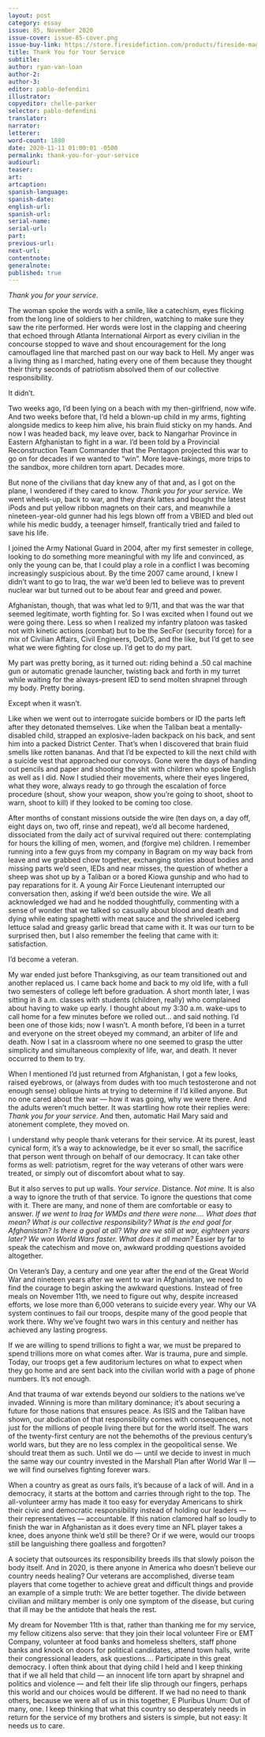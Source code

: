 ```yaml
---
layout: post
category: essay
issue: 85, November 2020
issue-cover: issue-85-cover.png
issue-buy-link: https://store.firesidefiction.com/products/fireside-magazine-issue-85-november-2020
title: Thank You for Your Service
subtitle:
author: ryan-van-loan
author-2:
author-3:
editor: pablo-defendini
illustrator:
copyeditor: chelle-parker
selector: pablo-defendini
translator:
narrator: 
letterer:
word-count: 1880
date: 2020-11-11 01:00:01 -0500
permalink: thank-you-for-your-service
audiourl:
teaser:
art:
artcaption:
spanish-language:
spanish-date:
english-url:
spanish-url:
serial-name:
serial-url:
part:
previous-url:
next-url:
contentnote:
generalnote:
published: true
---
```

_Thank you for your service_.

The woman spoke the words with a smile,  like a catechism, eyes flicking from the long line of soldiers to her children, watching to make sure they saw the rite performed. Her words were lost in the clapping and cheering that echoed through Atlanta International Airport as every civilian in the concourse stopped to wave and shout encouragement for the long camouflaged line that marched past on our way back to Hell. My anger was a living thing as I marched, hating every one of them because they thought their thirty seconds of patriotism absolved them of our collective responsibility.

It didn’t.

Two weeks ago, I’d been lying on a beach with my then-girlfriend, now wife. And two weeks before that, I’d held a blown-up child in my arms, fighting alongside medics to keep him alive, his brain fluid sticky on my hands. And now I was headed back, my leave over, back to Nangarhar Province in Eastern Afghanistan to fight in a war. I’d been told by a Provincial Reconstruction Team Commander that the Pentagon projected this war to go on for decades if we wanted to “win”. More leave-takings, more trips to the sandbox, more children torn apart. Decades more.

But none of the civilians that day knew any of that and, as I got on the plane, I wondered if they cared to know. _Thank you for your service_. We went wheels-up, back to war, and they drank lattes and bought the latest iPods and put yellow ribbon magnets on their cars, and meanwhile a nineteen-year-old gunner had his legs blown off from a VBIED and bled out while his medic buddy, a teenager himself, frantically tried and failed to save his life.

I joined the Army National Guard in 2004, after my first semester in college, looking to do something more meaningful with my life and convinced, as only the young can be, that I could play a role in a conflict I was becoming increasingly suspicious about. By the time 2007 came around, I knew I didn’t want to go to Iraq, the war we’d been led to believe was to prevent nuclear war but turned out to be about fear and greed and power.

Afghanistan, though, that was what led to 9/11, and that was the war that seemed legitimate, worth fighting for. So I was excited when I found out we were going there. Less so when I realized my infantry platoon was tasked not with kinetic actions (combat) but to be the SecFor (security force) for a mix of Civilian Affairs, Civil Engineers, DoD/S, and the like, but I’d get to see what we were fighting for close up. I’d get to do my part.

My part was pretty boring, as it turned out: riding behind a .50 cal machine gun or automatic grenade launcher, twisting back and forth in my turret while waiting for the always-present IED to send molten shrapnel through my body. Pretty boring.

Except when it wasn’t.

Like when we went out to interrogate suicide bombers or ID the parts left after they detonated themselves. Like when the Taliban beat a mentally-disabled child, strapped an explosive-laden backpack on his back, and sent him into a packed District Center. That’s when I discovered that brain fluid smells like rotten bananas. And that I’d be expected to kill the next child with a suicide vest that approached our convoys. Gone were the days of handing out pencils and paper and shooting the shit with children who spoke English as well as I did. Now I studied their movements, where their eyes lingered, what they wore, always ready to go through the escalation of force procedure (shout, show your weapon, show you’re going to shoot, shoot to warn, shoot to kill) if they looked to be coming too close.

After months of constant missions outside the wire (ten days on, a day off, eight days on, two off, rinse and repeat), we’d all become hardened, dissociated from the daily act of survival required out there: contemplating for hours the killing of men, women, and (forgive me) children. I remember running into a few guys from my company in Bagram on my way back from leave and we grabbed chow together, exchanging stories about bodies and missing parts we’d seen, IEDs and near misses, the question of whether a sheep was shot up by a Taliban or a bored Kiowa gunship and who had to pay reparations for it. A young Air Force Lieutenant interrupted our conversation then, asking if we’d been outside the wire. We all acknowledged we had and he nodded thoughtfully, commenting with a sense of wonder that we talked so casually about blood and death and dying while eating spaghetti with meat sauce and the shriveled iceberg lettuce salad and greasy garlic bread that came with it. It was our turn to be surprised then, but I also remember the feeling that came with it: satisfaction.

I’d become a veteran.

My war ended just before Thanksgiving, as our team transitioned out and another replaced us. I came back home and back to my old life, with a full two semesters of college left before graduation. A short month later, I was sitting in 8 a.m. classes with students (children, really) who complained about having to wake up early. I thought about my 3:30 a.m. wake-ups to call home for a few minutes before we rolled out... and said nothing. I’d been one of those kids; now I wasn’t. A month before, I’d been in a turret and everyone on the street obeyed my command, an arbiter of life and death. Now I sat in a classroom where no one seemed to grasp the utter simplicity and simultaneous complexity of life, war, and death. It never occurred to them to try.

 When I mentioned I’d just returned from Afghanistan, I got a few looks, raised eyebrows, or (always from dudes with too much testosterone and not enough sense) oblique hints at trying to determine if I’d killed anyone. But no one cared about the war — how it was going, why we were there. And the adults weren’t much better. It was startling how rote their replies were: _Thank you for your service_. And then, automatic Hail Mary said and atonement complete, they moved on.

I understand why people thank veterans for their service. At its purest, least cynical form, it’s a way to acknowledge, be it ever so small, the sacrifice that person went through on behalf of our democracy. It can take other forms as well: patriotism, regret for the way veterans of other wars were treated, or simply out of discomfort about what to say.

But it also serves to put up walls. _Your service_. Distance. _Not mine_. It is also a way to ignore the truth of that service. To ignore the questions that come with it. There are many, and none of them are comfortable or easy to answer. _If we went to Iraq for WMDs and there were none.... What does that mean? What is our collective responsibility? What is the end goal for Afghanistan? Is there a goal at all? Why are we still at war, eighteen years later? We won World Wars faster. What does it all mean?_ Easier by far to speak the catechism and move on, awkward prodding questions avoided altogether.

On Veteran’s Day, a century and one year after the end of the Great World War and nineteen years after we went to war in Afghanistan, we need to find the courage to begin asking the awkward questions. Instead of free meals on November 11th, we need to figure out why, despite increased efforts, we lose more than 6,000 veterans to suicide every year. Why our VA system continues to fail our troops, despite many of the good people that work there. Why we’ve fought two wars in this century and neither has achieved any lasting progress.

If we are willing to spend trillions to fight a war, we must be prepared to spend trillions more on what comes after. War is trauma, pure and simple. Today, our troops get a few auditorium lectures on what to expect when they go home and are sent back into the civilian world with a page of phone numbers. It’s not enough.

And that trauma of war extends beyond our soldiers to the nations we’ve invaded. Winning is more than military dominance; it’s about securing a future for those nations that ensures peace. As ISIS and the Taliban have shown, our abdication of that responsibility comes with consequences, not just for the millions of people living there but for the world itself. The wars of the twenty-first century are not the behemoths of the previous century’s world wars, but they are no less complex in the geopolitical sense. We should treat them as such. Until we do — until we decide to invest in much the same way our country invested in the Marshall Plan after World War II — we will find ourselves fighting forever wars.

When a country as great as ours fails, it’s because of a lack of will. And in a democracy, it starts at the bottom and carries through right to the top. The all-volunteer army has made it too easy for everyday Americans to shirk their civic and democratic responsibility instead of holding our leaders — their representatives — accountable. If this nation clamored half so loudly to finish the war in Afghanistan as it does every time an NFL player takes a knee, does anyone think we’d still be there? Or if we were, would our troops still be languishing there goalless and forgotten?

A society that outsources its responsibility breeds ills that slowly poison the body itself. And in 2020, is there anyone in America who doesn’t believe our country needs healing? Our veterans are accomplished, diverse team players that come together to achieve great and difficult things and provide an example of a simple truth: We are better together. The divide between civilian and military member is only one symptom of the disease, but curing that ill may be the antidote that heals the rest.

My dream for November 11th is that, rather than thanking me for my service, my fellow citizens also serve: that they join their local volunteer Fire or EMT Company, volunteer at food banks and homeless shelters, staff phone banks and knock on doors for political candidates, attend town halls, write their congressional leaders, ask questions.... Participate in this great democracy. I often think about that dying child I held and I keep thinking that if we all held that child — an innocent life torn apart by shrapnel and politics and violence — and felt their life slip through our fingers, perhaps this world and our choices would be different. If we had no need to thank others, because we were all of us in this together, E Pluribus Unum: Out of many, one. I keep thinking that what this country so desperately needs in return for the service of my brothers and sisters is simple, but not easy: It needs us to care.
